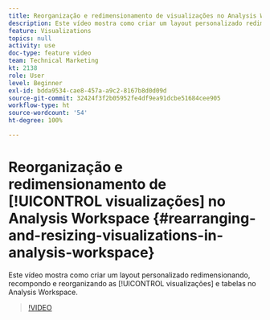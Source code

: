 ```yaml
---
title: Reorganização e redimensionamento de visualizações no Analysis Workspace
description: Este vídeo mostra como criar um layout personalizado redimensionando, recompondo e reorganizando visualizações e tabelas no Analysis Workspace.
feature: Visualizations
topics: null
activity: use
doc-type: feature video
team: Technical Marketing
kt: 2138
role: User
level: Beginner
exl-id: bdda9534-cae8-457a-a9c2-8167b8d0d09d
source-git-commit: 32424f3f2b05952fe4df9ea91dcbe51684cee905
workflow-type: ht
source-wordcount: '54'
ht-degree: 100%

---
```


# Reorganização e redimensionamento de [!UICONTROL visualizações] no Analysis Workspace {#rearranging-and-resizing-visualizations-in-analysis-workspace}

Este vídeo mostra como criar um layout personalizado redimensionando, recompondo e reorganizando as [!UICONTROL visualizações] e tabelas no Analysis Workspace.

>[!VIDEO](https://video.tv.adobe.com/v/24707/?quality=12)
